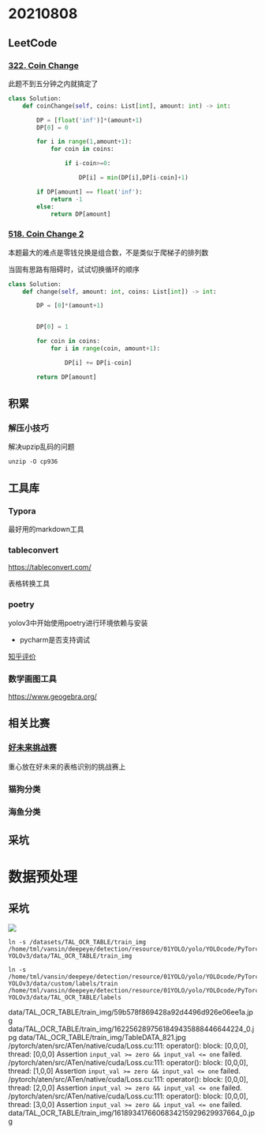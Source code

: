 # 20210808

## LeetCode

### [322. Coin Change](https://leetcode-cn.com/problems/coin-change/)

此题不到五分钟之内就搞定了

```python
class Solution:
    def coinChange(self, coins: List[int], amount: int) -> int:

        DP = [float('inf')]*(amount+1)
        DP[0] = 0

        for i in range(1,amount+1):
            for coin in coins:

                if i-coin>=0:

                    DP[i] = min(DP[i],DP[i-coin]+1)

        if DP[amount] == float('inf'):
            return -1
        else:
            return DP[amount]
```

### [518. Coin Change 2](https://leetcode-cn.com/problems/coin-change-2/)

本题最大的难点是零钱兑换是组合数，不是类似于爬梯子的排列数

当固有思路有阻碍时，试试切换循环的顺序

```python
class Solution:
    def change(self, amount: int, coins: List[int]) -> int:

        DP = [0]*(amount+1)


        DP[0] = 1

        for coin in coins:
            for i in range(coin, amount+1):

                DP[i] += DP[i-coin]

        return DP[amount]
```

## 积累

### 解压小技巧

解决upzip乱码的问题

```shell
unzip -O cp936
```

## 工具库

### Typora

最好用的markdown工具

### tableconvert

https://tableconvert.com/

表格转换工具

### poetry

yolov3中开始使用poetry进行环境依赖与安装

- pycharm是否支持调试

[知乎评价](https://zhuanlan.zhihu.com/p/81025311)

### 数学画图工具

https://www.geogebra.org/



## 相关比赛

### [好未来挑战赛](https://www.heywhale.com/org/talcompetition/competition/area/606d6fff0e04ac0017c3bf7f/content/1)

重心放在好未来的表格识别的挑战赛上

### 猫狗分类

### 海鱼分类





## 采坑

# 数据预处理





## 采坑



![](https://moonstarimg.oss-cn-hangzhou.aliyuncs.com/picgo_img/20210805201429.png)



```shell
ln -s /datasets/TAL_OCR_TABLE/train_img /home/tml/vansin/deepeye/detection/resource/01YOLO/yolo/YOLOcode/PyTorch-YOLOv3/data/TAL_OCR_TABLE/train_img

ln -s /home/tml/vansin/deepeye/detection/resource/01YOLO/yolo/YOLOcode/PyTorch-YOLOv3/data/custom/labels/train /home/tml/vansin/deepeye/detection/resource/01YOLO/yolo/YOLOcode/PyTorch-YOLOv3/data/TAL_OCR_TABLE/labels
```







data/TAL_OCR_TABLE/train_img/59b578f869428a92d4496d926e06ee1a.jpg
data/TAL_OCR_TABLE/train_img/1622562897561849435888446644224_0.jpg
data/TAL_OCR_TABLE/train_img/TableDATA_821.jpg
/pytorch/aten/src/ATen/native/cuda/Loss.cu:111: operator(): block: [0,0,0], thread: [0,0,0] Assertion `input_val >= zero && input_val <= one` failed.
/pytorch/aten/src/ATen/native/cuda/Loss.cu:111: operator(): block: [0,0,0], thread: [1,0,0] Assertion `input_val >= zero && input_val <= one` failed.
/pytorch/aten/src/ATen/native/cuda/Loss.cu:111: operator(): block: [0,0,0], thread: [2,0,0] Assertion `input_val >= zero && input_val <= one` failed.
/pytorch/aten/src/ATen/native/cuda/Loss.cu:111: operator(): block: [0,0,0], thread: [3,0,0] Assertion `input_val >= zero && input_val <= one` failed.
data/TAL_OCR_TABLE/train_img/1618934176606834215929629937664_0.jpg
